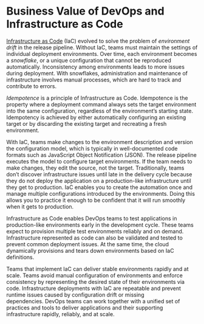 # Business Value of DevOps and Infrastructure as Code

[Infrastructure as Code](https://www.visualstudio.com/learn/what-is-infrastructure-as-code/) (IaC) evolved to solve the problem of *environment drift* in the release pipeline. Without IaC, teams must maintain the settings of individual deployment environments. Over time, each environment becomes a *snowflake*, or a unique configuration that cannot be reproduced automatically. Inconsistency among environments leads to more issues during deployment. With snowflakes, administration and maintenance of infrastructure involves manual processes, which are hard to track and contribute to errors.

*Idempotence* is a principle of Infrastructure as Code. Idempotence is the property where a deployment command always sets the target environment into the same configuration, regardless of the environment’s starting state. Idempotency is achieved by either automatically configuring an existing target or by discarding the existing target and recreating a fresh environment.

With IaC, teams make changes to the environment description and version the configuration model, which is typically in well-documented code formats such as JavaScript Object Notification (JSON). The release pipeline executes the model to configure target environments. If the team needs to make changes, they edit the source, not the target. Traditionally, teams don’t discover infrastructure issues until late in the delivery cycle because they do not deploy the application on a production-like infrastructure until they get to production. IaC enables you to create the automation once and manage multiple configurations introduced by the environments. Doing this allows you to practice it enough to be confident that it will run smoothly when it gets to production.

Infrastructure as Code enables DevOps teams to test applications in production-like environments early in the development cycle. These teams expect to provision multiple test environments reliably and on demand. Infrastructure represented as code can also be validated and tested to prevent common deployment issues. At the same time, the cloud dynamically provisions and tears down environments based on IaC definitions.

Teams that implement IaC can deliver stable environments rapidly and at scale. Teams avoid manual configuration of environments and enforce consistency by representing the desired state of their environments via code. Infrastructure deployments with IaC are repeatable and prevent runtime issues caused by configuration drift or missing dependencies. DevOps teams can work together with a unified set of practices and tools to deliver applications and their supporting infrastructure rapidly, reliably, and at scale.
